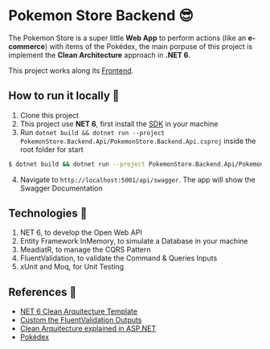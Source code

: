 # Pokemon Store Backend :sunglasses:

The Pokemon Store is a super little **Web App** to perform actions (like an **e-commerce**) with items of the Pokédex, the main porpuse of this project is implement the **Clean Architecture** approach in **.NET 6**.

This project works along its [Frontend](https://github.com/pr0mming/PokemonStore.Frontend.App).

## How to run it locally :rocket:

1. Clone this project
2. This project use **NET 6**, first install the [SDK](https://dotnet.microsoft.com/en-us/download) in your machine
3. Run `dotnet build && dotnet run --project PokemonStore.Backend.Api/PokemonStore.Backend.Api.csproj` inside the root folder for start
```bash
$ dotnet build && dotnet run --project PokemonStore.Backend.Api/PokemonStore.Backend.Api.csproj
```
4. Navigate to `http://localhost:5001/api/swagger`. The app will show the Swagger Documentation

## Technologies :scroll:

1. NET 6, to develop the Open Web API
2. Entity Framework InMemory, to simulate a Database in your machine
3. MeadiatR, to manage the CQRS Pattern
4. FluentValidation, to validate the Command & Queries Inputs
5. xUnit and Moq, for Unit Testing

## References :mega:

- [NET 6 Clean Arquitecture Template](https://github.com/jasontaylordev/CleanArchitecture)
- [Custom the FluentValidation Outputs](https://code-maze.com/cqrs-mediatr-fluentvalidation/)
- [Clean Arquitecture explained in ASP.NET](https://www.c-sharpcorner.com/article/clean-architecture-in-asp-net-core-web-api/)
- [Pokédex](https://pokemondb.net/pokedex/all)
